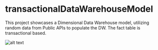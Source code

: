 # transactionalDataWarehouseModel
This project showcases a Dimensional Data Warehouse model, utilizing random data from Public APIs  to populate the DW. The fact table is transactional based.

![alt text](https://github.com/asoushawk/transactionalDataWarehouseModel/blob/main/img/dwSchema.png?raw=true)
